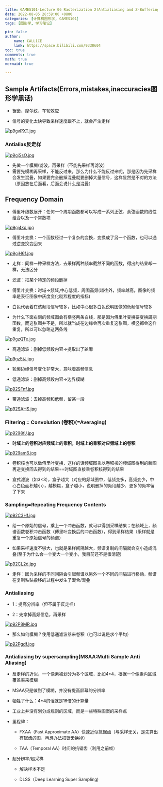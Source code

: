 ```yaml
---
title: GAMES101-Lecture 06 Rasterization 2(Antialiasing and Z-Buffering)
date: 2022-08-05 20:59:00 +0800
categories: [计算机图形学, GAMES101]
tags: [图形学, 学习笔记]

pin: false
author: 
    name: CALL1CE
    link: https://space.bilibili.com/9330604
toc: true
comments: true
math: true
mermaid: true

---
```


## Sample Artifacts(Errors,mistakes,inaccuracies图形学黑话)

- 锯齿、摩尔纹、车轮效应

- 信号的变化太快导致采样速度跟不上，就会产生走样

[![p9gvPXT.jpg](https://s1.ax1x.com/2023/05/15/p9gvPXT.jpg)](https://imgse.com/i/p9gvPXT)

### Antialias反走样

[![p9gjSsO.jpg](https://s1.ax1x.com/2023/05/15/p9gjSsO.jpg)](https://imgse.com/i/p9gjSsO)

- 先做一个模糊/滤波，再采样（不能先采样再滤波）
- 需要先模糊再采样，不能反过来。那么为什么不能反过来呢，那是因为先采样会发生混叠，如果要完全删掉混叠就要删掉大量信号，这样显然是不对的方法（原因放在后面看，后面会说什么是混叠）

## Frequency Domain

- 傅里叶级数展开：任何一个周期函数都可以写成一系列正弦、余弦函数的线性组合以及一个常数项

[![p9gj4kd.jpg](https://s1.ax1x.com/2023/05/15/p9gj4kd.jpg)](https://imgse.com/i/p9gj4kd)

- 傅里叶变换：一个函数经过一个复杂的变换，变换成了另一个函数，也可以通过逆变换变回来

[![p9gjH6f.jpg](https://s1.ax1x.com/2023/05/15/p9gjH6f.jpg)](https://imgse.com/i/p9gjH6f)

- 走样：同样一种采样方法，去采样两种频率截然不同的函数，得出的结果却一样，无法区分

- 滤波：把某个特定的频段删掉

- 傅里叶变换：时域->频域,中心低频，周围高频(越往外，频率越高，图像的频率是表征图像中灰度变化剧烈程度的指标)

- 白色代表着在该频段信号较多，比如中心很多白色说明图像的低频信号较多

- 为什么下面右侧的频域图会有横竖两条白线，那是因为傅里叶变换要变换周期函数，而这张图并不是，所以就当成在边缘会再次重复这张图，横竖都会这样重复，所以可以忽略这两条线

[![p9gzQTe.jpg](https://s1.ax1x.com/2023/05/15/p9gzQTe.jpg)](https://imgse.com/i/p9gzQTe)

- 高通滤波：删掉低频段内容->提取出了轮廓

[![p9gz5tJ.jpg](https://s1.ax1x.com/2023/05/15/p9gz5tJ.jpg)](https://imgse.com/i/p9gz5tJ)

- 轮廓边缘信号变化非常大，意味着高频信息

- 低通滤波：删掉高频段内容->边界模糊

[![p92SFnf.jpg](https://s1.ax1x.com/2023/05/15/p92SFnf.jpg)](https://imgse.com/i/p92SFnf)

- 带通滤波：去掉高频和低频，留某一段

[![p92SAHS.jpg](https://s1.ax1x.com/2023/05/15/p92SAHS.jpg)](https://imgse.com/i/p92SAHS)

### Filtering = Convolution (卷积)(=Averaging)

[![p9298fJ.jpg](https://s1.ax1x.com/2023/05/15/p9298fJ.jpg)](https://imgse.com/i/p9298fJ)

- **时域上的卷积对应频域上的乘积，时域上的乘积对应频域上的卷积**

[![p929am6.jpg](https://s1.ax1x.com/2023/05/15/p929am6.jpg)](https://imgse.com/i/p929am6)

- 卷积核也可以做傅里叶变换，这样的话频域图乘以卷积核的频域图得到的新图再逆变换回去得到的结果==时域图直接乘卷积核得到的结果

- 盒式滤波（如3×3），盒子越大（对应的频域图中，低频变多，高频变少，中心白色面积越小），越模糊，盒子越小，说明删掉的频段越少，更多的频率留了下来

### Sampling=Repeating Frequency Contents

[![p92C3Hf.jpg](https://s1.ax1x.com/2023/05/15/p92C3Hf.jpg)](https://imgse.com/i/p92C3Hf)

- 给一个原始的信号，乘上一个冲击函数，就可以得到采样结果；在频域上，频谱函数卷积冲击函数（傅里叶变换后的冲击函数），得到采样结果（采样就是重复一个原始信号的频谱）

- 如果采样速度不够大，也就是采样间隔越大，频谱复制的间隔就会变小造成混叠(至于为什么会一个变大一个变小，我目前还不是很清楚)

[![p92CL2d.jpg](https://s1.ax1x.com/2023/05/15/p92CL2d.jpg)](https://imgse.com/i/p92CL2d)

- 走样：因为采样的不同间隔会引起频谱以另外一个不同的间隔进行移动，频谱在复制粘贴搬移的过程中发生了混合/混叠

### Antialiasing

- 1：提高分辨率（但不属于反走样）

- 2：先拿掉高频信息，再采样

[![p92P8MR.jpg](https://s1.ax1x.com/2023/05/15/p92P8MR.jpg)](https://imgse.com/i/p92P8MR)

* 那么如何模糊？使用低通滤波器来卷积（也可以说是求个平均）

[![p92Pgdf.jpg](https://s1.ax1x.com/2023/05/15/p92Pgdf.jpg)](https://imgse.com/i/p92Pgdf)

### Antialiasing by supersampling(MSAA:Multi Sample Anti Aliasing)

- 反走样的近似，一个像素被划分为多个区域，比如4*4，根据一个像素内区域覆盖率来模糊

- MSAA只是做到了模糊，并没有提高屏幕的分辨率

- 牺牲了什么：4*4的话就是16倍的计算量

- 工业上并没有划分成规则的区域，而是一些特殊图案的采样点

- 里程碑：
  
  - FXAA（Fast Approximate AA）快速近似抗锯齿（与采样无关，是先算出有锯齿的图，再想办法把锯齿换掉）
  
  - TAA（Temporal AA）时间的抗锯齿（利用之前帧）

- 超分辨率/超采样
  
  - 解决样本不足
  
  - DLSS（Deep Learning Super Sampling)
